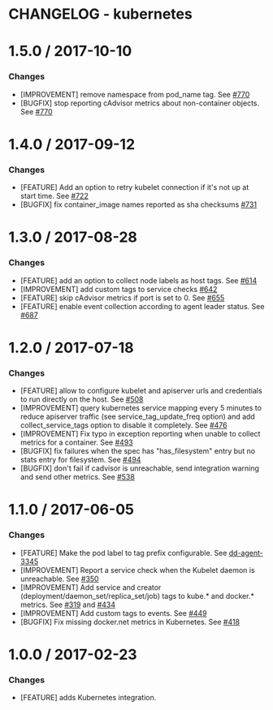 # CHANGELOG - kubernetes

1.5.0 / 2017-10-10
==================
### Changes

* [IMPROVEMENT] remove namespace from pod_name tag. See [#770][]
* [BUGFIX] stop reporting cAdvisor metrics about non-container objects. See [#770][]

1.4.0 / 2017-09-12
==================
### Changes

* [FEATURE] Add an option to retry kubelet connection if it's not up at start time. See [#722][]
* [BUGFIX] fix container_image names reported as sha checksums [#731][]

1.3.0 / 2017-08-28
==================
### Changes

* [FEATURE] add an option to collect node labels as host tags. See [#614][]
* [IMPROVEMENT] add custom tags to service checks [#642][]
* [FEATURE] skip cAdvisor metrics if port is set to 0. See [#655][]
* [FEATURE] enable event collection according to agent leader status. See [#687][]

1.2.0 / 2017-07-18
==================
### Changes

* [FEATURE] allow to configure kubelet and apiserver urls and credentials to run directly on the host. See [#508][]
* [IMPROVEMENT] query kubernetes service mapping every 5 minutes to reduce apiserver traffic (see service_tag_update_freq option) and add collect_service_tags option to disable it completely. See [#476][]
* [IMPROVEMENT] Fix typo in exception reporting when unable to collect metrics for a container. See [#493][]
* [BUGFIX] fix failures when the spec has "has_filesystem" entry but no stats entry for filesystem. See [#494][]
* [BUGFIX] don't fail if cadvisor is unreachable, send integration warning and send other metrics. See [#538][]

1.1.0 / 2017-06-05
==================
### Changes

* [FEATURE] Make the pod label to tag prefix configurable. See [dd-agent-3345](https://github.com/DataDog/dd-agent/pull/3345)
* [IMPROVEMENT] Report a service check when the Kubelet daemon is unreachable. See [#350][]
* [IMPROVEMENT] Add service and creator (deployment/daemon_set/replica_set/job) tags to kube.* and docker.* metrics. See [#319][] and [#434][]
* [IMPROVEMENT] Add custom tags to events. See [#449][]
* [BUGFIX] Fix missing docker.net metrics in Kubernetes. See [#418][]

1.0.0 / 2017-02-23
==================

### Changes

* [FEATURE] adds Kubernetes integration.

[#319]: https://github.com/DataDog/integrations-core/issues/319
[#350]: https://github.com/DataDog/integrations-core/issues/350
[#418]: https://github.com/DataDog/integrations-core/issues/418
[#434]: https://github.com/DataDog/integrations-core/issues/434
[#449]: https://github.com/DataDog/integrations-core/issues/449
[#476]: https://github.com/DataDog/integrations-core/issues/476
[#493]: https://github.com/DataDog/integrations-core/issues/493
[#494]: https://github.com/DataDog/integrations-core/issues/494
[#508]: https://github.com/DataDog/integrations-core/issues/508
[#538]: https://github.com/DataDog/integrations-core/issues/538
[#614]: https://github.com/DataDog/integrations-core/issues/614
[#642]: https://github.com/DataDog/integrations-core/issues/642
[#655]: https://github.com/DataDog/integrations-core/issues/655
[#687]: https://github.com/DataDog/integrations-core/issues/687
[#722]: https://github.com/DataDog/integrations-core/issues/722
[#731]: https://github.com/DataDog/integrations-core/issues/731
[#770]: https://github.com/DataDog/integrations-core/issues/770

[#319]: https://github.com/DataDog/integrations-core/issues/319
[#350]: https://github.com/DataDog/integrations-core/issues/350
[#418]: https://github.com/DataDog/integrations-core/issues/418
[#434]: https://github.com/DataDog/integrations-core/issues/434
[#449]: https://github.com/DataDog/integrations-core/issues/449
[#476]: https://github.com/DataDog/integrations-core/issues/476
[#493]: https://github.com/DataDog/integrations-core/issues/493
[#494]: https://github.com/DataDog/integrations-core/issues/494
[#508]: https://github.com/DataDog/integrations-core/issues/508
[#538]: https://github.com/DataDog/integrations-core/issues/538
[#614]: https://github.com/DataDog/integrations-core/issues/614
[#642]: https://github.com/DataDog/integrations-core/issues/642
[#655]: https://github.com/DataDog/integrations-core/issues/655
[#687]: https://github.com/DataDog/integrations-core/issues/687
[#722]: https://github.com/DataDog/integrations-core/issues/722
[#731]: https://github.com/DataDog/integrations-core/issues/731
[#770]: https://github.com/DataDog/integrations-core/issues/770
